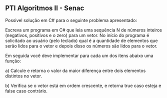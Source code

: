 ## PTI Algoritmos II - Senac

Possivel solução em C# para o seguinte problema apresentado:

Escreva um programa em C# que leia uma sequência N de números inteiros
(negativos, positivos e o zero) para um vetor. No início do programa é solicitado ao
usuário (pelo teclado) qual é a quantidade de elementos que serão lidos para o vetor
e depois disso os números são lidos para o vetor.

Em seguida você deve implementar para cada um dos itens abaixo uma função:

a) Calcule e retorna o valor da maior diferença entre dois elementos distintos no
vetor.

b) Verifica se o vetor está em ordem crescente, e retorna true caso esteja e false
caso contrário.
